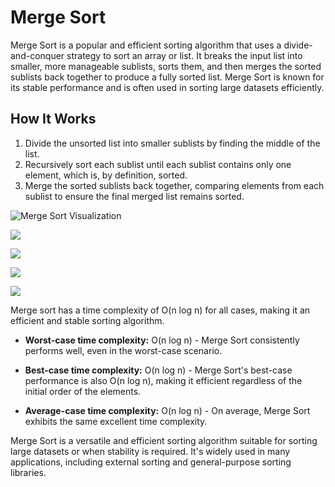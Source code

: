# Merge Sort

Merge Sort is a popular and efficient sorting algorithm that uses a divide-and-conquer strategy to sort an array or list. It breaks the input list into smaller, more manageable sublists, sorts them, and then merges the sorted sublists back together to produce a fully sorted list. Merge Sort is known for its stable performance and is often used in sorting large datasets efficiently.

## How It Works

1. Divide the unsorted list into smaller sublists by finding the middle of the list.
2. Recursively sort each sublist until each sublist contains only one element, which is, by definition, sorted.
3. Merge the sorted sublists back together, comparing elements from each sublist to ensure the final merged list remains sorted.

![Merge Sort Visualization](<https://media.geeksforgeeks.org/wp-content/uploads/20230706153706/Merge-Sort-Algorithm-(1).png>)

![](https://media.geeksforgeeks.org/wp-content/uploads/20230530153635/img1drawio.png)

![](https://media.geeksforgeeks.org/wp-content/uploads/20230530153654/img2drawio.png)

![](https://media.geeksforgeeks.org/wp-content/uploads/20230530153714/img3drawio.png)

![](https://media.geeksforgeeks.org/wp-content/uploads/20230530153747/img4drawio.png)

Merge sort has a time complexity of O(n log n) for all cases, making it an efficient and stable sorting algorithm.

- **Worst-case time complexity:** O(n log n) - Merge Sort consistently performs well, even in the worst-case scenario.

- **Best-case time complexity:** O(n log n) - Merge Sort's best-case performance is also O(n log n), making it efficient regardless of the initial order of the elements.

- **Average-case time complexity:** O(n log n) - On average, Merge Sort exhibits the same excellent time complexity.

Merge Sort is a versatile and efficient sorting algorithm suitable for sorting large datasets or when stability is required. It's widely used in many applications, including external sorting and general-purpose sorting libraries.
